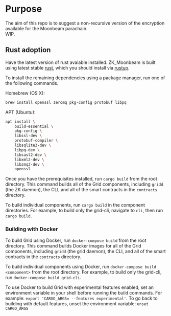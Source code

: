# Purpose

The aim of this repo is to suggest a non-recursive version of the encryption available for the Moonbeam parachain.  
WIP. 

## Rust adoption

Have the latest version of rust avaiable installed. 
ZK_Moonbeam is built using latest stable [rust](https://www.rust-lang.org/), which
you should install via [rustup](https://rustup.rs/).

To install the remaining dependencies using a package manager, run one of the
following commands.

Homebrew (OS X):
```bash
brew install openssl zeromq pkg-config protobuf libpq
```

APT (Ubuntu):
```bash
apt install \
    build-essential \
    pkg-config \
    libssl-dev \
    protobuf-compiler \
    libsqlite3-dev \
    libpq-dev \
    libsasl2-dev \
    libxml2-dev \
    libzmq3-dev \
    openssl
```

Once you have the prerequisites installed, run `cargo build` from the root
directory. This command builds all of the Grid components, including `gridd`
(the ZK daemon), the CLI, and all of the smart contracts in the `contracts`
directory.

To build individual components, run `cargo build` in the component directories.
For example, to build only the grid-cli, navigate to `cli`, then run
`cargo build`.

### Building with Docker

To build Grid using Docker, run `docker-compose build` from the root directory.
This command builds Docker images for all of the Grid components, including
`gridd` (the grid daemon), the CLI, and all of the smart contracts in the
`contracts` directory.

To build individual components using Docker, run
`docker-compose build <component>` from the root directory. For example, to
build only the grid-cli, run `docker-compose build grid-cli`.

To use Docker to build Grid with experimental features enabled, set an
environment variable in your shell before running the build commands. For
example: `export 'CARGO_ARGS= --features experimental'`. To go back to
building with default features, unset the environment variable:
`unset CARGO_ARGS`

